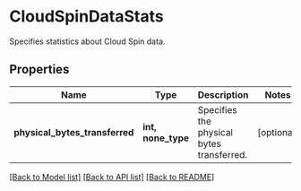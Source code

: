 # CloudSpinDataStats

Specifies statistics about Cloud Spin data.

## Properties
Name | Type | Description | Notes
------------ | ------------- | ------------- | -------------
**physical_bytes_transferred** | **int, none_type** | Specifies the physical bytes transferred. | [optional] 

[[Back to Model list]](../README.md#documentation-for-models) [[Back to API list]](../README.md#documentation-for-api-endpoints) [[Back to README]](../README.md)


